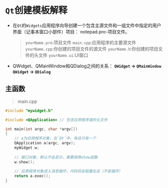 # `Qt`创建模板解释
- 在`Qt`的`Widgets`应用程序向导创建一个包含主源文件和一组文件中指定的用户界面（记事本窗口小部件）项目：
notepad.pro-项目文件。
    > `yourName.pro`:项目文件
    > `main.cpp`:应用程序的主要源文件
    > `yourName.cpp`:你创建的项目文件的源文件
    > `yourName.h`:你创建的项目文件的头文件
    > `yourName.ui`:UI窗口
- QWidget、QMainWindow和QDialog之间的关系：
**`QWidget` -> `QMainWindow`**
**`QWidget` -> `QDialog`**
## 主函数
> main.cpp
```c++
#include "mywidget.h"

#include <QApplication> // 包含应用程序类的头文件

int main(int argc, char *argv[])
{
    // a为应用程序对象，在`Qt`中，有且只有一个
    QApplication a(argc, argv);
    myWidget w;
    
    // 窗口对象，默认不会显示，需要调用show函数
    w.show();
    
    // 应用程序对象进入消息循环，代码将会阻塞在这（不是循环）
    return a.exec();
}

```
